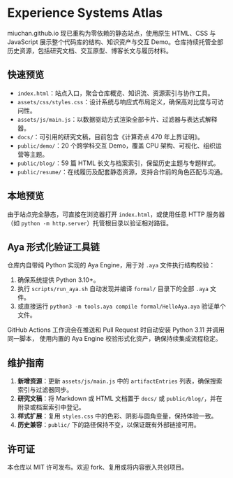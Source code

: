 # Experience Systems Atlas

miuchan.github.io 现已重构为零依赖的静态站点，使用原生 HTML、CSS 与 JavaScript
展示整个代码库的结构、知识资产与交互 Demo。仓库持续托管全部历史资源，包括研究文档、交互原型、博客长文与履历材料。

## 快速预览

- `index.html`：站点入口，聚合仓库概览、知识流、资源索引与协作工具。
- `assets/css/styles.css`：设计系统与响应式布局定义，确保高对比度与可访问性。
- `assets/js/main.js`：以数据驱动方式渲染全部卡片、过滤器与表达式解释器。
- `docs/`：可引用的研究文稿，目前包含《计算奇点 470 年上界证明》。
- `public/demo/`：20 个跨学科交互 Demo，覆盖 CPU 架构、可视化、组织运营等主题。
- `public/blog/`：59 篇 HTML 长文与档案索引，保留历史主题与专题样式。
- `public/resume/`：在线履历及配套静态资源，支持合作前的角色匹配与沟通。

## 本地预览

由于站点完全静态，可直接在浏览器打开 `index.html`，或使用任意 HTTP
服务器（如 `python -m http.server`）托管根目录以验证相对路径。

## Aya 形式化验证工具链

仓库内自带纯 Python 实现的 Aya Engine，用于对 `.aya` 文件执行结构校验：

1. 确保系统提供 Python 3.10+。
2. 执行 `scripts/run_aya.sh` 自动发现并编译 `formal/` 目录下的全部 `.aya` 文件。
3. 或直接运行 `python3 -m tools.aya compile formal/HelloAya.aya` 验证单个文件。

GitHub Actions 工作流会在推送和 Pull Request 时自动安装 Python 3.11 并调用同一脚本，
使用内置的 Aya Engine 校验形式化资产，确保持续集成流程稳定。

## 维护指南

1. **新增资源**：更新 `assets/js/main.js` 中的 `artifactEntries` 列表，确保搜索索引与过滤器同步。
2. **研究文稿**：将 Markdown 或 HTML 文档置于 `docs/` 或 `public/blog/`，并在附录或档案索引中登记。
3. **样式扩展**：复用 `styles.css` 中的色彩、阴影与圆角变量，保持体验一致。
4. **历史兼容**：`public/` 下的路径保持不变，以保证既有外部链接可用。

## 许可证

本仓库以 MIT 许可发布。欢迎 fork、复用或将内容嵌入共创项目。
